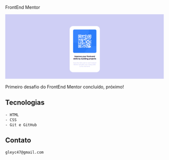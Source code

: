 FrontEnd Mentor

![preview](./images/rep.png)



Primeiro desafio do FrontEnd Mentor concluído, próximo!

## Tecnologias
    - HTML
    - CSS
    - Git e GitHub
## Contato
    gleyc47@gmail.com 
